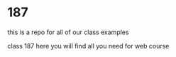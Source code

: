 # 187
this is a repo for all of our class examples

class 187 here you will find all you need for web course
